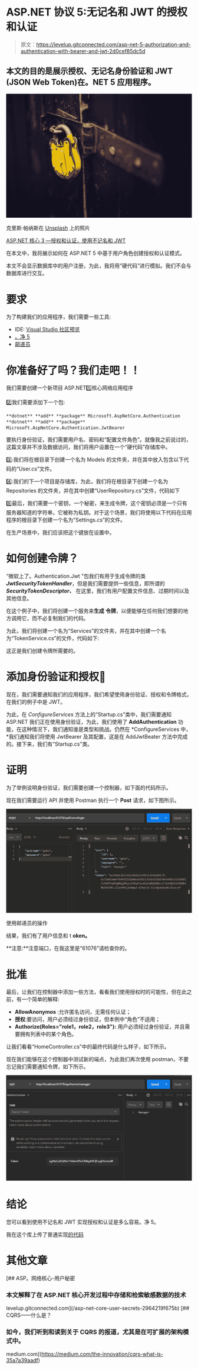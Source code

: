 # ASP.NET 协议 5:无记名和 JWT 的授权和认证

> 原文：<https://levelup.gitconnected.com/asp-net-5-authorization-and-authentication-with-bearer-and-jwt-2d0cef85dc5d>

## 本文的目的是展示授权、无记名身份验证和 JWT (JSON Web Token)在。NET 5 应用程序。

![](img/dd61116d48a9d726e7bc5667a2988b3f.png)

克里斯·帕纳斯在 [Unsplash](https://unsplash.com?utm_source=medium&utm_medium=referral) 上的照片

[ASP.NET 核心 3 —授权和认证，使用不记名和 JWT](https://medium.com/the-innovation/asp-net-core-3-authorization-and-authentication-with-bearer-and-jwt-3041c47c8b1d)

在本文中，我将展示如何在 ASP.NET 5 中基于用户角色创建授权和认证模式。

本文不会显示数据库中的用户注册，为此，我将用“硬代码”进行模拟。我们不会与数据库进行交互。

# 要求

为了构建我们的应用程序，我们需要一些工具:

*   IDE: [Visual Studio 社区预览](https://visualstudio.microsoft.com/thank-you-downloading-visual-studio/?sku=community&ch=pre&rel=16)
*   [。净 5](https://dotnet.microsoft.com/download/dotnet/5.0)
*   [邮递员](https://www.postman.com/downloads/)

# 你准备好了吗？我们走吧！！

我们需要创建一个新项目 ASP.NET1️⃣核心网络应用程序

2️⃣我们需要添加下一个包:

```
**dotnet** **add** **package** Microsoft.AspNetCore.Authentication 
**dotnet** **add** **package** Microsoft.AspNetCore.Authentication.JwtBearer
```

要执行身份验证，我们需要用户名、密码和“配置文件角色”。就像我之前说过的，这篇文章并不涉及数据访问，我们将用户设置在一个“硬代码”存储库中。

3️⃣:我们将在根目录下创建一个名为 Models 的文件夹，并在其中放入包含以下代码的“User.cs”文件。

4️⃣:我们的下一个项目是存储库，为此，我们将在根目录下创建一个名为 Repositories 的文件夹，并在其中创建“UserRepository.cs”文件，代码如下

5️⃣最后，我们需要一个密钥，一个秘密，来生成令牌，这个密钥必须是一个只有服务器知道的字符串，它被称为私钥。对于这个场景，我们将使用以下代码在应用程序的根目录下创建一个名为“Settings.cs”的文件。

在生产场景中，我们应该把这个键放在设置中。

# 如何创建令牌？

“微软上了。Authentication.Jwt "包我们有用于生成令牌的类***JwtSecurityTokenHandler***，但是我们需要提供一些信息，即所谓的***SecurityTokenDescriptor、*** 在这里，我们有用户配置文件信息、过期时间以及其他信息。

在这个例子中，我们将创建一个服务来**生成** **令牌**，以便能够在任何我们想要的地方调用它，而不必复制我们的代码。

为此，我们将创建一个名为“Services”的文件夹，并在其中创建一个名为“TokenService.cs”的文件，代码如下:

这正是我们创建令牌所需要的。

# 添加身份验证和授权🔐

现在，我们需要通知我们的应用程序，我们希望使用身份验证、授权和令牌格式，在我们的例子中是 JWT。

为此，在 *ConfigureServices* 方法上的“Startup.cs”类中，我们需要通知 ASP.NET 我们正在使用身份验证，为此，我们使用了 **AddAuthentication** 功能，在这种情况下，我们通知谁是类型和挑战。仍然在 *ConfigureServices 中，*我们通知我们将使用 JwtBearer 及其配置，这是在 AddJwtBeater 方法中完成的。接下来，我们有“Startup.cs”类。

# 证明

为了举例说明身份验证，我们需要创建一个控制器，如下面的代码所示。

现在我们需要运行 API 并使用 Postman 执行一个 **Post** 请求，如下图所示。

![](img/e7c2d11e1207d11514c0406bd0af2552.png)

使用邮递员的操作

结果，我们有了用户信息和 t **oken。**

**注意:**注意端口，在我这里是“61076”请检查你的。

# 批准

最后，让我们在控制器中添加一些方法，看看我们使用授权时的可能性，但在此之前，有一个简单的解释:

*   **AllowAnonymos** :允许匿名访问，无需任何认证；
*   **授权**:要访问，用户必须经过身份验证，但本例中“角色”不适用；
*   **Authorize(Roles="role1，role2，role3"):** 用户必须经过身份验证，并且需要拥有列表中的某个角色。

让我们看看“HomeController.cs”中的最终代码是什么样子，如下所示。

现在我们能够在这个控制器中测试新的端点，为此我们再次使用 postman，不要忘记我们需要通知令牌，如下所示。

![](img/0efa8c3f4d6642ebd9a7fe9705c39860.png)

# 结论

您可以看到使用不记名和 JWT 实现授权和认证是多么容易。净 5。

我在这个库上传了普通实现[的代码](https://github.com/MarcosdrVinicios/Net5.JWT.API)

# 其他文章

[](/asp-net-core-user-secrets-2964219f675b) [## ASP。网络核心-用户秘密

### 本文解释了在 ASP.NET 核心开发过程中存储和检索敏感数据的技术

levelup.gitconnected.com](/asp-net-core-user-secrets-2964219f675b) [](https://medium.com/the-innovation/cqrs-what-is-35a7a39aadf) [## CQRS——什么是？

### 如今，我们听到和读到关于 CQRS 的报道，尤其是在可扩展的架构模式中。

medium.com](https://medium.com/the-innovation/cqrs-what-is-35a7a39aadf)